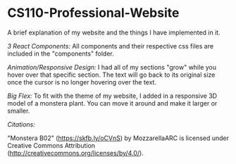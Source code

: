 # CS110-Professional-Website

A brief explanation of my website and the things I have implemented in it.

*3 React Components:* All components and their respective css files are included in the "components" folder.

*Animation/Responsive Design:* I had all of my sections "grow" while you hover over that specific section. The text will go back to its original size once the cursor is no longer hovering over the text.

*Big Flex:* To fit with the theme of my website, I added in a responsive 3D model of a monstera plant. You can move it around and make it larger or smaller.

*Citations:*

"Monstera B02" (https://skfb.ly/oCVnS) by MozzarellaARC is licensed under Creative Commons Attribution (http://creativecommons.org/licenses/by/4.0/).
